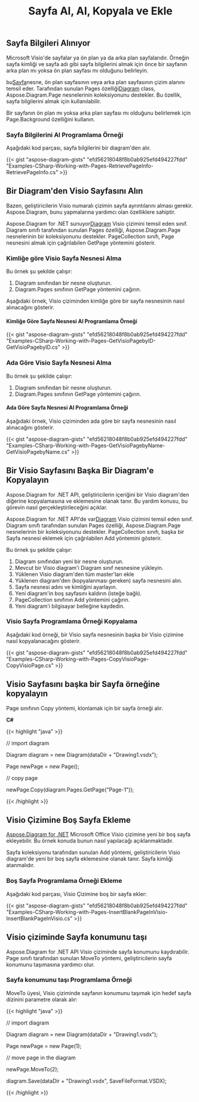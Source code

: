 ﻿---
title: Sayfa Al, Al, Kopyala ve Ekle
type: docs
weight: 10
url: /tr/net/retrieve-get-copy-and-insert-a-page/
description: Bu bölümde Aspose.Diagram ile sayfa ekleme, sayfa kopyalama veya sayfa bilgilerinin nasıl alınacağı açıklanmaktadır.
---
## **Sayfa Bilgileri Alınıyor**
Microsoft Visio'de sayfalar ya ön plan ya da arka plan sayfalarıdır. Örneğin sayfa kimliği ve sayfa adı gibi sayfa bilgilerini almak için önce bir sayfanın arka plan mı yoksa ön plan sayfası mı olduğunu belirleyin.

 bu[Sayfa](http://www.aspose.com/api/net/diagram/aspose.diagram/page)nesne, ön plan sayfasının veya arka plan sayfasının çizim alanını temsil eder. Tarafından sunulan Pages özelliği[Diagram](http://www.aspose.com/api/net/diagram/aspose.diagram/diagram) class, Aspose.Diagram.Page nesnelerinin koleksiyonunu destekler. Bu özellik, sayfa bilgilerini almak için kullanılabilir.

Bir sayfanın ön plan mı yoksa arka plan sayfası mı olduğunu belirlemek için Page.Background özelliğini kullanın.
### **Sayfa Bilgilerini Al Programlama Örneği**
Aşağıdaki kod parçası, sayfa bilgilerini bir diagram'den alır.

{{< gist "aspose-diagram-gists" "efd56218048f8b0ab925efd494227fdd" "Examples-CSharp-Working-with-Pages-RetrievePageInfo-RetrievePageInfo.cs" >}}
## **Bir Diagram'den Visio Sayfasını Alın**
Bazen, geliştiricilerin Visio numaralı çizimin sayfa ayrıntılarını alması gerekir. Aspose.Diagram, bunu yapmalarına yardımcı olan özelliklere sahiptir.

 Aspose.Diagram for .NET sunuyor[Diagram](http://www.aspose.com/api/net/diagram/aspose.diagram/diagram) Visio çizimini temsil eden sınıf. Diagram sınıfı tarafından sunulan Pages özelliği, Aspose.Diagram.Page nesnelerinin bir koleksiyonunu destekler. PageCollection sınıfı, Page nesnesini almak için çağrılabilen GetPage yöntemini gösterir.
### **Kimliğe göre Visio Sayfa Nesnesi Alma**
Bu örnek şu şekilde çalışır:

1. Diagram sınıfından bir nesne oluşturun.
1. Diagram.Pages sınıfının GetPage yöntemini çağırın.

Aşağıdaki örnek, Visio çiziminden kimliğe göre bir sayfa nesnesinin nasıl alınacağını gösterir.
#### **Kimliğe Göre Sayfa Nesnesi Al Programlama Örneği**
{{< gist "aspose-diagram-gists" "efd56218048f8b0ab925efd494227fdd" "Examples-CSharp-Working-with-Pages-GetVisioPagebyID-GetVisioPagebyID.cs" >}}
### **Ada Göre Visio Sayfa Nesnesi Alma**
Bu örnek şu şekilde çalışır:

1. Diagram sınıfından bir nesne oluşturun.
1. Diagram.Pages sınıfının GetPage yöntemini çağırın.
#### **Ada Göre Sayfa Nesnesi Al Programlama Örneği**
Aşağıdaki örnek, Visio çiziminden ada göre bir sayfa nesnesinin nasıl alınacağını gösterir.

{{< gist "aspose-diagram-gists" "efd56218048f8b0ab925efd494227fdd" "Examples-CSharp-Working-with-Pages-GetVisioPagebyName-GetVisioPagebyName.cs" >}}
## **Bir Visio Sayfasını Başka Bir Diagram'e Kopyalayın**
Aspose.Diagram for .NET API, geliştiricilerin içeriğini bir Visio diagram'den diğerine kopyalamasına ve eklemesine olanak tanır. Bu yardım konusu, bu görevin nasıl gerçekleştirileceğini açıklar.

 Aspose.Diagram for .NET API'de var[Diagram](http://www.aspose.com/api/net/diagram/aspose.diagram/diagram) Visio çizimini temsil eden sınıf. Diagram sınıfı tarafından sunulan Pages özelliği, Aspose.Diagram.Page nesnelerinin bir koleksiyonunu destekler. PageCollection sınıfı, başka bir Sayfa nesnesi eklemek için çağrılabilen Add yöntemini gösterir.

Bu örnek şu şekilde çalışır:

1. Diagram sınıfından yeni bir nesne oluşturun.
1. Mevcut bir Visio diagram'i Diagram sınıf nesnesine yükleyin.
1. Yüklenen Visio diagram'den tüm master'ları ekle
1. Yüklenen diagram'den (kopyalanması gereken) sayfa nesnesini alın.
1. Sayfa nesnesi adını ve kimliğini ayarlayın.
1. Yeni diagram'in boş sayfasını kaldırın (isteğe bağlı).
1. PageCollection sınıfının Add yöntemini çağırın.
1. Yeni diagram'i bilgisayar belleğine kaydedin.
### **Visio Sayfa Programlama Örneği Kopyalama**
Aşağıdaki kod örneği, bir Visio sayfa nesnesinin başka bir Visio çizimine nasıl kopyalanacağını gösterir.

{{< gist "aspose-diagram-gists" "efd56218048f8b0ab925efd494227fdd" "Examples-CSharp-Working-with-Pages-CopyVisioPage-CopyVisioPage.cs" >}}
## **Visio Sayfasını başka bir Sayfa örneğine kopyalayın**
Page sınıfının Copy yöntemi, klonlamak için bir sayfa örneği alır.

**C#**

{{< highlight "java" >}}

 // import diagram

Diagram diagram = new Diagram(dataDir + "Drawing1.vsdx");

Page newPage = new Page();

// copy page

newPage.Copy(diagram.Pages.GetPage("Page-1"));

{{< /highlight >}}
## **Visio Çizimine Boş Sayfa Ekleme**
[Aspose.Diagram for .NET](http://www.aspose.com/.net/diagram-component.aspx) Microsoft Office Visio çizimine yeni bir boş sayfa ekleyebilir. Bu örnek konuda bunun nasıl yapılacağı açıklanmaktadır.

Sayfa koleksiyonu tarafından sunulan Add yöntemi, geliştiricilerin Visio diagram'de yeni bir boş sayfa eklemesine olanak tanır. Sayfa kimliği atanmalıdır.
### **Boş Sayfa Programlama Örneği Ekleme**
Aşağıdaki kod parçası, Visio Çizimine boş bir sayfa ekler:

{{< gist "aspose-diagram-gists" "efd56218048f8b0ab925efd494227fdd" "Examples-CSharp-Working-with-Pages-InsertBlankPageInVisio-InsertBlankPageInVisio.cs" >}}
## **Visio çiziminde Sayfa konumunu taşı**
Aspose.Diagram for .NET API Visio çiziminde sayfa konumunu kaydırabilir. Page sınıfı tarafından sunulan MoveTo yöntemi, geliştiricilerin sayfa konumunu taşımasına yardımcı olur.
### **Sayfa konumunu taşı Programlama Örneği**
MoveTo üyesi, Visio çiziminde sayfanın konumunu taşımak için hedef sayfa dizinini parametre olarak alır:

{{< highlight "java" >}}

 // import diagram

Diagram diagram = new Diagram(dataDir + "Drawing1.vsdx");

Page newPage = new Page(1);

// move page in the diagram

newPage.MoveTo(2);

diagram.Save(dataDir + "Drawing1.vsdx", SaveFileFormat.VSDX);

{{< /highlight >}}
